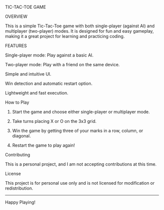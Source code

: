 TIC-TAC-TOE GAME

OVERVIEW

This is a simple Tic-Tac-Toe game with both single-player (against AI) and multiplayer (two-player) modes. It is designed for fun and easy gameplay, making it a great project for learning and practicing coding.

FEATURES

Single-player mode: Play against a basic AI.

Two-player mode: Play with a friend on the same device.

Simple and intuitive UI.

Win detection and automatic restart option.

Lightweight and fast execution.


How to Play

1. Start the game and choose either single-player or multiplayer mode.


2. Take turns placing X or O on the 3x3 grid.


3. Win the game by getting three of your marks in a row, column, or diagonal.


4. Restart the game to play again!



Contributing

This is a personal project, and I am not accepting contributions at this time.

License

This project is for personal use only and is not licensed for modification or redistribution.


---

Happy Playing!


